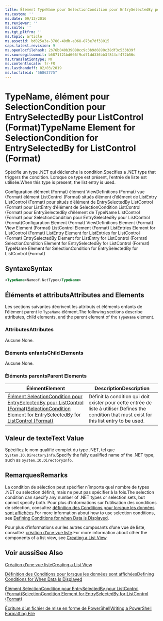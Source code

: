 ```yaml
---
title: Élément TypeName pour SelectionCondition pour EntrySelectedBy pour ListControl (Format) | Microsoft Docs
ms.custom: ''
ms.date: 09/13/2016
ms.reviewer: ''
ms.suite: ''
ms.tgt_pltfrm: ''
ms.topic: article
ms.assetid: bd025a3a-3780-40db-a068-873e7df38015
caps.latest.revision: 9
ms.openlocfilehash: 2b76b040b39088cc9c3b9d6890c38df3c533b39f
ms.sourcegitcommit: b6871f21bd666f9cd71dd336bb3f844cf472b56c
ms.translationtype: MT
ms.contentlocale: fr-FR
ms.lasthandoff: 02/03/2019
ms.locfileid: "56862775"
---
```

# <a name="typename-element-for-selectioncondition-for-entryselectedby-for-listcontrol-format"></a><span data-ttu-id="153fe-102">TypeName, élément pour SelectionCondition pour EntrySelectedBy pour ListControl (Format)</span><span class="sxs-lookup"><span data-stu-id="153fe-102">TypeName Element for SelectionCondition for EntrySelectedBy for ListControl (Format)</span></span>

<span data-ttu-id="153fe-103">Spécifie un type .NET qui déclenche la condition.</span><span class="sxs-lookup"><span data-stu-id="153fe-103">Specifies a .NET type that triggers the condition.</span></span> <span data-ttu-id="153fe-104">Lorsque ce type est présent, l’entrée de liste est utilisée.</span><span class="sxs-lookup"><span data-stu-id="153fe-104">When this type is present, the list entry is used.</span></span>

<span data-ttu-id="153fe-105">Configuration élément (Format) élément ViewDefinitions (Format) vue (Format) élément ListControl (Format) situés élément d’élément de ListEntry ListControl (Format) pour situés d’élément de EntrySelectedBy ListControl (Format) pour ListEntry d’élément de SelectionCondition ListControl (Format) pour EntrySelectedBy d’élément de TypeName ListControl (Format) pour SelectionCondition pour EntrySelectedBy pour ListControl (Format)</span><span class="sxs-lookup"><span data-stu-id="153fe-105">Configuration Element (Format) ViewDefinitions Element (Format) View Element (Format) ListControl Element (Format) ListEntries Element for ListControl (Format) ListEntry Element for ListEntries for ListControl (Format) EntrySelectedBy Element for ListEntry for ListControl (Format) SelectionCondition Element for EntrySelectedBy for ListControl (Format) TypeName Element for SelectionCondition for EntrySelectedBy for ListControl (Format)</span></span>

## <a name="syntax"></a><span data-ttu-id="153fe-106">Syntaxe</span><span class="sxs-lookup"><span data-stu-id="153fe-106">Syntax</span></span>

```xml
<TypeName>Nameof.NetType</TypeName>
```

## <a name="attributes-and-elements"></a><span data-ttu-id="153fe-107">Éléments et attributs</span><span class="sxs-lookup"><span data-stu-id="153fe-107">Attributes and Elements</span></span>

<span data-ttu-id="153fe-108">Les sections suivantes décrivent les attributs et éléments enfants de l’élément parent le `TypeName` élément.</span><span class="sxs-lookup"><span data-stu-id="153fe-108">The following sections describe attributes, child elements, and the parent element of the `TypeName` element.</span></span>

### <a name="attributes"></a><span data-ttu-id="153fe-109">Attributes</span><span class="sxs-lookup"><span data-stu-id="153fe-109">Attributes</span></span>

<span data-ttu-id="153fe-110">Aucune.</span><span class="sxs-lookup"><span data-stu-id="153fe-110">None.</span></span>

### <a name="child-elements"></a><span data-ttu-id="153fe-111">Éléments enfants</span><span class="sxs-lookup"><span data-stu-id="153fe-111">Child Elements</span></span>

<span data-ttu-id="153fe-112">Aucune.</span><span class="sxs-lookup"><span data-stu-id="153fe-112">None.</span></span>

### <a name="parent-elements"></a><span data-ttu-id="153fe-113">Éléments parents</span><span class="sxs-lookup"><span data-stu-id="153fe-113">Parent Elements</span></span>

|<span data-ttu-id="153fe-114">Élément</span><span class="sxs-lookup"><span data-stu-id="153fe-114">Element</span></span>|<span data-ttu-id="153fe-115">Description</span><span class="sxs-lookup"><span data-stu-id="153fe-115">Description</span></span>|
|-------------|-----------------|
|[<span data-ttu-id="153fe-116">Élément SelectionCondition pour EntrySelectedBy pour ListControl (Format)</span><span class="sxs-lookup"><span data-stu-id="153fe-116">SelectionCondition Element for EntrySelectedBy for ListControl (Format)</span></span>](./selectioncondition-element-for-entryselectedby-for-listcontrol-format.md)|<span data-ttu-id="153fe-117">Définit la condition qui doit exister pour cette entrée de liste à utiliser.</span><span class="sxs-lookup"><span data-stu-id="153fe-117">Defines the condition that must exist for this list entry to be used.</span></span>|

## <a name="text-value"></a><span data-ttu-id="153fe-118">Valeur de texte</span><span class="sxs-lookup"><span data-stu-id="153fe-118">Text Value</span></span>

<span data-ttu-id="153fe-119">Spécifiez le nom qualifié complet du type .NET, tel que `System.IO.DirectoryInfo`.</span><span class="sxs-lookup"><span data-stu-id="153fe-119">Specify the fully qualified name of the .NET type, such as `System.IO.DirectoryInfo`.</span></span>

## <a name="remarks"></a><span data-ttu-id="153fe-120">Remarques</span><span class="sxs-lookup"><span data-stu-id="153fe-120">Remarks</span></span>

<span data-ttu-id="153fe-121">La condition de sélection peut spécifier n’importe quel nombre de types .NET ou sélection définit, mais ne peut pas spécifier à la fois.</span><span class="sxs-lookup"><span data-stu-id="153fe-121">The selection condition can specify any number of .NET types or selection sets, but cannot specify both.</span></span> <span data-ttu-id="153fe-122">Pour plus d’informations sur l’utilisation des conditions de sélection, consultez [définition des Conditions pour lorsque les données sont affichées](./defining-conditions-for-displaying-data.md).</span><span class="sxs-lookup"><span data-stu-id="153fe-122">For more information about how to use selection conditions, see [Defining Conditions for when Data is Displayed](./defining-conditions-for-displaying-data.md).</span></span>

<span data-ttu-id="153fe-123">Pour plus d’informations sur les autres composants d’une vue de liste, consultez [création d’une vue liste](./creating-a-list-view.md).</span><span class="sxs-lookup"><span data-stu-id="153fe-123">For more information about other the components of a list view, see [Creating a List View](./creating-a-list-view.md).</span></span>

## <a name="see-also"></a><span data-ttu-id="153fe-124">Voir aussi</span><span class="sxs-lookup"><span data-stu-id="153fe-124">See Also</span></span>

[<span data-ttu-id="153fe-125">Création d’une vue liste</span><span class="sxs-lookup"><span data-stu-id="153fe-125">Creating a List View</span></span>](./creating-a-list-view.md)

[<span data-ttu-id="153fe-126">Définition des Conditions pour lorsque les données sont affichées</span><span class="sxs-lookup"><span data-stu-id="153fe-126">Defining Conditions for When Data Is Displayed</span></span>](./defining-conditions-for-displaying-data.md)

[<span data-ttu-id="153fe-127">Élément SelectionCondition pour EntrySelectedBy pour ListControl (Format)</span><span class="sxs-lookup"><span data-stu-id="153fe-127">SelectionCondition Element for EntrySelectedBy for ListControl (Format)</span></span>](./selectioncondition-element-for-entryselectedby-for-listcontrol-format.md)

[<span data-ttu-id="153fe-128">Écriture d’un fichier de mise en forme de PowerShell</span><span class="sxs-lookup"><span data-stu-id="153fe-128">Writing a PowerShell Formatting File</span></span>](./writing-a-powershell-formatting-file.md)
